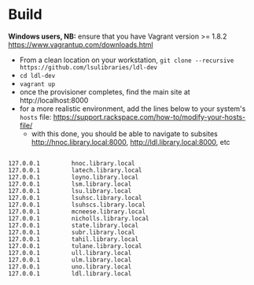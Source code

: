 # Build

__Windows users, NB:__ ensure that you have Vagrant version >= 1.8.2 https://www.vagrantup.com/downloads.html

* From a clean location on your workstation, `git clone --recursive https://github.com/lsulibraries/ldl-dev`
* `cd ldl-dev`
* `vagrant up`
* once the provisioner completes, find the main site at http://localhost:8000
* for a more realistic environment, add the lines below to your system's `hosts` file: https://support.rackspace.com/how-to/modify-your-hosts-file/
  * with this done, you should be able to navigate to subsites http://hnoc.library.local:8000, http://ldl.library.local:8000, etc


~~~

127.0.0.1         hnoc.library.local
127.0.0.1         latech.library.local
127.0.0.1         loyno.library.local
127.0.0.1         lsm.library.local
127.0.0.1         lsu.library.local
127.0.0.1         lsuhsc.library.local
127.0.0.1         lsuhscs.library.local
127.0.0.1         mcneese.library.local
127.0.0.1         nicholls.library.local
127.0.0.1         state.library.local
127.0.0.1         subr.library.local
127.0.0.1         tahil.library.local
127.0.0.1         tulane.library.local
127.0.0.1         ull.library.local
127.0.0.1         ulm.library.local
127.0.0.1         uno.library.local
127.0.0.1         ldl.library.local

~~~